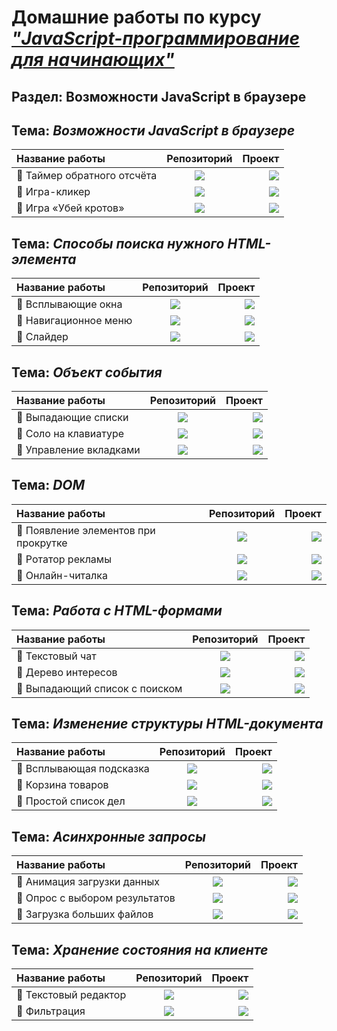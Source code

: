 # Домашние работы по курсу [***"JavaScript-программирование для начинающих"***](https://cat.2035.university/rall/course/18787/?project_id=48)
## Раздел: **Возможности JavaScript в браузере**

## Тема: *Возможности JavaScript в браузере*

| Название работы      | Репозиторий | Проект   |
| :---        |    :----:   |          ---: |
| 🌟 Таймер обратного отсчёта | <a href="https://github.com/alekseeva-t-v/bhj-homeworks/tree/master/js-features/countdown"><img src="https://img.shields.io/badge/GitHub-96dbf9?style=for-the-badge"/></a> | <a href="https://alekseeva-t-v.github.io/bhj-homeworks/js-features/countdown/task"><img src="https://img.shields.io/badge/Demo-50b8e4?style=for-the-badge"/></a>  |
| 🌟 Игра-кликер | <a href="https://github.com/alekseeva-t-v/bhj-homeworks/tree/master/js-features/cookie-clicker"><img src="https://img.shields.io/badge/GitHub-96dbf9?style=for-the-badge"/></a> | <a href="https://alekseeva-t-v.github.io/bhj-homeworks/js-features/countdown/task"><img src="https://img.shields.io/badge/Demo-50b8e4?style=for-the-badge"/></a>  |
| 🌟 Игра «Убей кротов» | <a href="https://github.com/alekseeva-t-v/bhj-homeworks/tree/master/js-features/mole-game"><img src="https://img.shields.io/badge/GitHub-96dbf9?style=for-the-badge"/></a> | <a href="https://alekseeva-t-v.github.io/bhj-homeworks/js-features/mole-game/task"><img src="https://img.shields.io/badge/Demo-50b8e4?style=for-the-badge"/></a>|

## Тема: *Способы поиска нужного HTML-элемента*

| Название работы      | Репозиторий | Проект   |
| :---        |    :----:   |          ---: |
| 🌟 Всплывающие окна | <a href="https://github.com/alekseeva-t-v/bhj-homeworks/tree/master/element-search/popups"><img src="https://img.shields.io/badge/GitHub-96dbf9?style=for-the-badge"/></a> | <a href="https://alekseeva-t-v.github.io/bhj-homeworks/element-search/popups/task"><img src="https://img.shields.io/badge/Demo-50b8e4?style=for-the-badge"/></a>  |
| 🌟 Навигационное меню | <a href="https://github.com/alekseeva-t-v/bhj-homeworks/tree/master/element-search/menu"><img src="https://img.shields.io/badge/GitHub-96dbf9?style=for-the-badge"/></a> | <a href="https://alekseeva-t-v.github.io/bhj-homeworks/element-search/menu/task"><img src="https://img.shields.io/badge/Demo-50b8e4?style=for-the-badge"/></a>  |
| 🌟 Слайдер | <a href="https://github.com/alekseeva-t-v/bhj-homeworks/tree/master/element-search/slider"><img src="https://img.shields.io/badge/GitHub-96dbf9?style=for-the-badge"/></a> | <a href="https://alekseeva-t-v.github.io/bhj-homeworks/element-search/slider/task"><img src="https://img.shields.io/badge/Demo-50b8e4?style=for-the-badge"/></a> |

## Тема: *Объект события*

| Название работы      | Репозиторий | Проект     |
| :---        |    :----:   |          ---: |
| 🌟 Выпадающие списки | <a href="https://github.com/alekseeva-t-v/bhj-homeworks/tree/master/event-object/dropdown"><img src="https://img.shields.io/badge/GitHub-96dbf9?style=for-the-badge"/></a> | <a href="https://alekseeva-t-v.github.io/bhj-homeworks/event-object/dropdown/task"><img src="https://img.shields.io/badge/Demo-50b8e4?style=for-the-badge"/></a> |
| 🌟 Соло на клавиатуре | <a href="https://github.com/alekseeva-t-v/bhj-homeworks/tree/master/event-object/keysolo"><img src="https://img.shields.io/badge/GitHub-96dbf9?style=for-the-badge"/></a> | <a href="https://alekseeva-t-v.github.io/bhj-homeworks/event-object/keysolo/task"><img src="https://img.shields.io/badge/Demo-50b8e4?style=for-the-badge"/></a> |
| 🌟 Управление вкладками | <a href="https://github.com/alekseeva-t-v/bhj-homeworks/tree/master/event-object/tabs"><img src="https://img.shields.io/badge/GitHub-96dbf9?style=for-the-badge"/></a> | <a href="https://alekseeva-t-v.github.io/bhj-homeworks/event-object/tabs/task"><img src="https://img.shields.io/badge/Demo-50b8e4?style=for-the-badge"/></a> |

## Тема: *DOM*

| Название работы      | Репозиторий | Проект     |
| :---        |    :----:   |          ---: |
| 🌟 Появление элементов при прокрутке | <a href="https://github.com/alekseeva-t-v/bhj-homeworks/tree/master/dom/reveal"><img src="https://img.shields.io/badge/GitHub-96dbf9?style=for-the-badge"/></a> | <a href="https://alekseeva-t-v.github.io/bhj-homeworks/dom/reveal/task"><img src="https://img.shields.io/badge/Demo-50b8e4?style=for-the-badge"/></a> |
| 🌟 Ротатор рекламы | <a href="https://github.com/alekseeva-t-v/bhj-homeworks/tree/master/dom/ads"><img src="https://img.shields.io/badge/GitHub-96dbf9?style=for-the-badge"/></a> | <a href="https://alekseeva-t-v.github.io/bhj-homeworks/dom/ads/task"><img src="https://img.shields.io/badge/Demo-50b8e4?style=for-the-badge"/></a> |
| 🌟 Онлайн-читалка | <a href="https://github.com/alekseeva-t-v/bhj-homeworks/tree/master/dom/book-reader"><img src="https://img.shields.io/badge/GitHub-96dbf9?style=for-the-badge"/></a> | <a href="https://alekseeva-t-v.github.io/bhj-homeworks/dom/book-reader/task"><img src="https://img.shields.io/badge/Demo-50b8e4?style=for-the-badge"/></a>

## Тема: *Работа с HTML-формами*

| Название работы      | Репозиторий | Проект     |
| :---        |    :----:   |          ---: |
| 🌟 Текстовый чат | <a href="https://github.com/alekseeva-t-v/bhj-homeworks/tree/master/html-forms/chat"><img src="https://img.shields.io/badge/GitHub-96dbf9?style=for-the-badge"/></a> | <a href="https://alekseeva-t-v.github.io/bhj-homeworks/html-forms/chat/task"><img src="https://img.shields.io/badge/Demo-50b8e4?style=for-the-badge"/></a> |
| 🌟 Дерево интересов | <a href="https://github.com/alekseeva-t-v/bhj-homeworks/tree/master/html-forms/interests"><img src="https://img.shields.io/badge/GitHub-96dbf9?style=for-the-badge"/></a> | <a href="https://alekseeva-t-v.github.io/bhj-homeworks/html-forms/interests/task"><img src="https://img.shields.io/badge/Demo-50b8e4?style=for-the-badge"/></a> |
| 🌟 Выпадающий список с поиском| <a href="https://github.com/alekseeva-t-v/bhj-homeworks/tree/master/html-forms/autocomplete"><img src="https://img.shields.io/badge/GitHub-96dbf9?style=for-the-badge"/></a> | <a href="https://alekseeva-t-v.github.io/bhj-homeworks/html-forms/autocomplete/task"><img src="https://img.shields.io/badge/Demo-50b8e4?style=for-the-badge"/></a>

## Тема: *Изменение структуры HTML-документа*

| Название работы      | Репозиторий | Проект     |
| :---        |    :----:   |          ---: |
| 🌟 Всплывающая подсказка | <a href="https://github.com/alekseeva-t-v/bhj-homeworks/tree/master/document-structure/tooltip"><img src="https://img.shields.io/badge/GitHub-96dbf9?style=for-the-badge"/></a> | <a href="https://alekseeva-t-v.github.io/bhj-homeworks/document-structure/tooltip/task"><img src="https://img.shields.io/badge/Demo-50b8e4?style=for-the-badge"/></a> |
| 🌟 Корзина товаров | <a href="https://github.com/alekseeva-t-v/bhj-homeworks/tree/master/document-structure/cart"><img src="https://img.shields.io/badge/GitHub-96dbf9?style=for-the-badge"/></a> | <a href="https://alekseeva-t-v.github.io/bhj-homeworks/document-structure/cart/task"><img src="https://img.shields.io/badge/Demo-50b8e4?style=for-the-badge"/></a> |
| 🌟 Простой список дел | <a href="https://github.com/alekseeva-t-v/bhj-homeworks/tree/master/document-structure/todo"><img src="https://img.shields.io/badge/GitHub-96dbf9?style=for-the-badge"/></a> | <a href="https://alekseeva-t-v.github.io/bhj-homeworks/document-structure/todo/task"><img src="https://img.shields.io/badge/Demo-50b8e4?style=for-the-badge"/></a>

## Тема: *Асинхронные запросы*

| Название работы      | Репозиторий | Проект     |
| :---        |    :----:   |          ---: |
| 🌟 Анимация загрузки данных | <a href="https://github.com/alekseeva-t-v/bhj-homeworks/tree/master/async-requests/preloader"><img src="https://img.shields.io/badge/GitHub-96dbf9?style=for-the-badge"/></a> | <a href="https://alekseeva-t-v.github.io/bhj-homeworks/async-requests/preloader/task"><img src="https://img.shields.io/badge/Demo-50b8e4?style=for-the-badge"/></a> |
| 🌟 Опрос с выбором результатов | <a href="https://github.com/alekseeva-t-v/bhj-homeworks/tree/master/async-requests/poll"><img src="https://img.shields.io/badge/GitHub-96dbf9?style=for-the-badge"/></a> | <a href="https://alekseeva-t-v.github.io/bhj-homeworks/async-requests/poll/task"><img src="https://img.shields.io/badge/Demo-50b8e4?style=for-the-badge"/></a> |
| 🌟 Загрузка больших файлов | <a href="https://github.com/alekseeva-t-v/bhj-homeworks/tree/master/async-requests/progressbar"><img src="https://img.shields.io/badge/GitHub-96dbf9?style=for-the-badge"/></a> | <a href="https://alekseeva-t-v.github.io/bhj-homeworks/async-requests/progressbar/task"><img src="https://img.shields.io/badge/Demo-50b8e4?style=for-the-badge"/></a> |

## Тема: ***Хранение состояния на клиенте***

| Название работы      | Репозиторий | Проект     |
| :---        |    :----:   |          ---: |
| 🌟 Текстовый редактор | <a href="https://github.com/alekseeva-t-v/bhj-homeworks/tree/master/client-state/text-editor"><img src="https://img.shields.io/badge/GitHub-96dbf9?style=for-the-badge"/></a> | <a href="https://alekseeva-t-v.github.io/bhj-homeworks/client-state/text-editor/task"><img src="https://img.shields.io/badge/Demo-50b8e4?style=for-the-badge"/></a> |
| 🌟 Фильтрация | <a href="https://github.com/alekseeva-t-v/filter-redux"><img src="https://img.shields.io/badge/GitHub-96dbf9?style=for-the-badge"/></a> | <a href="https://filter-redux.vercel.app/"><img src="https://img.shields.io/badge/Demo-50b8e4?style=for-the-badge"/></a> |


